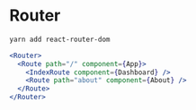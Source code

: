 # Router

```bash
yarn add react-router-dom
```

```jsx
<Router>
  <Route path="/" component={App}>
    <IndexRoute component={Dashboard} />
    <Route path="about" component={About} />
  </Route>
</Router>
```

